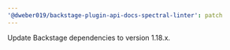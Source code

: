 ```yaml
---
'@dweber019/backstage-plugin-api-docs-spectral-linter': patch
---
```


Update Backstage dependencies to version 1.18.x.
